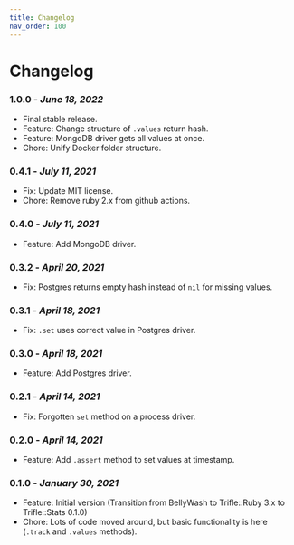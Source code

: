 ```yaml
---
title: Changelog
nav_order: 100
---
```


# Changelog

### **1.0.0** - *June 18, 2022*
  - Final stable release.
  - Feature: Change structure of `.values` return hash.
  - Feature: MongoDB driver gets all values at once.
  - Chore: Unify Docker folder structure.

### **0.4.1** - *July 11, 2021*
  - Fix: Update MIT license.
  - Chore: Remove ruby 2.x from github actions.

### **0.4.0** - *July 11, 2021*
  - Feature: Add MongoDB driver.

### **0.3.2** - *April 20, 2021*
  - Fix: Postgres returns empty hash instead of `nil` for missing values.

### **0.3.1** - *April 18, 2021*
  - Fix: `.set` uses correct value in Postgres driver.

### **0.3.0** - *April 18, 2021*
  - Feature: Add Postgres driver.

### **0.2.1** - *April 14, 2021*
  - Fix: Forgotten `set` method on a process driver.

### **0.2.0** - *April 14, 2021*
  - Feature: Add `.assert` method to set values at timestamp.

### **0.1.0** - *January 30, 2021*
  - Feature: Initial version (Transition from BellyWash to Trifle::Ruby 3.x to Trifle::Stats 0.1.0)
  - Chore: Lots of code moved around, but basic functionality is here (`.track` and `.values` methods).